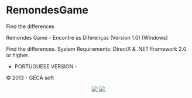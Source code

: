 # RemondesGame
Find the differences

Remondes Game - Encontre as Diferenças (Version 1.0) (Windows)

Find the differences. System Requirements: DirectX & .NET Framework 2.0 or higher.


- PORTUGUESE VERSION -


© 2013 - GECA soft

<p align="center">
  <img src="https://i.imgur.com/Sy8l9Q8.jpeg" >
  <img src="https://i.imgur.com/9L6QGLS.jpeg" >
</p>


